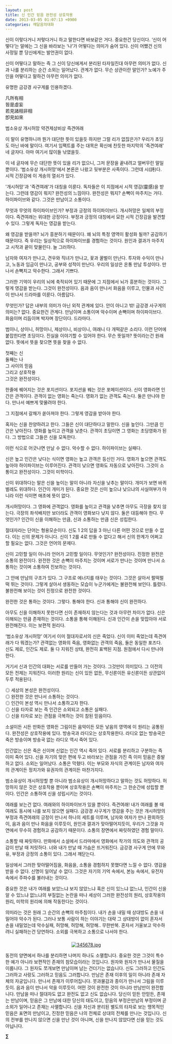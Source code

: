 ```yaml
---
layout: post
title: 신 인간 믿음 완전성 상호작용
date: 2013-03-05 01:07:13 +0900
categories: 깨달음의대화
---
```

신이 이렇다거니 저렇다거니 하고 말한다면 바보같은 거다. 중요한건 당신이다. ‘신이 어떻다’는 말에는 그 신을 바라보는 ‘나’가 어떻다는 의미가 숨어 있다. 신이 어쨌건 신의 사정일 뿐 당신에게는 발언권이 없다. 


  


신이 어떻다고 말하는 즉 그 신이 당신에게서 분리된 타자일진대 아무런 의미가 없다. 신과 나를 분리하는 순간 소외는 일어났다. 관계가 없다. 무슨 상관이란 말인가? 노예가 주인을 어떻다고 말하건 아무런 의미가 없다. 


  


유명한 금강경 사구게를 인용하겠다. 


  


凡所有相     
皆是虛妄     
若見諸相非相     
卽見如來


  


범소유상 개시허망 약견제상비상 즉견여래 


  


이 말이 유명하니까 뭔가 대단한 뜻이 있을듯 하지만 그럴 리가 없잖은가? 우리가 초딩도 아닌 바에 말이다. 여기서 임팩트를 주는 대목은 확신에 찬듯한 마지막의 '즉견여래' 네 글자다. 아마 여기서 많이들 낚였을듯. 


  


이 네 글자에 무슨 대단한 뜻이 있을 리가 없으니, 그저 문장을 끝내려고 얼버무린 말일 뿐이다. ‘범소유상 개시허망’에서 본론은 나왔고 뒷부분은 사족이다. 그런데 시(詩)다. 시적 긴장감에 이 게송의 열쇠가 있다. 


  


'개시허망'과 '즉견여래'가 대칭을 이룬다. 독자들은 이 지점에서 시적 영감(靈感)을 받는다. 그런데 영감이 뭐지? 완전성의 느낌이다. 완전성은 뭐지? 손뼉이 마주치는 거다. 하이파이브와 같다. 그것은 만남이고 소통이다. 


  


무엇과 무엇의 하이파이브인가? 부정과 긍정의 하이파이브다. 개시허망은 일체의 부정이다. 즉견여래는 위대한 긍정이다. 부정과 긍정의 대칭에서 묘한 시적 긴장감을 발견할 수 있다. 그렇게 독자는 영감을 받는다.


  


왜 영감을 받을까? 뇌가 흥분하기 때문이다. 왜 뇌의 특정 영역이 활성화 될까? 공감하기 때문이다. 즉 우리는 일상적으로 하이파이브를 경험하는 것이다. 원인과 결과가 마주치고 시작과 끝이 맞물린다. 늘 그러하다.


  


남자와 여자가 만나고, 견우와 직녀가 만나고, 꽃과 꿀벌이 만난다. 투자와 수익이 만나고, 노동과 임금이 만나고, 공부와 성적이 만난다. 우리의 일상은 온통 만남 투성이다. 만나서 손뼉치고 악수한다. 그래서 기쁘다.


  


그러한 기억이 우리의 뇌에 축적되어 있기 때문에 그 지점에서 뇌가 흥분하는 것이다. 그렇게 영감을 받는다. 그것이 완전성이다. 음과 음이 만나서 화음을 이루고, 인물과 사건이 만나서 드라마를 이룬다. 아름답다.


  


무엇인가? 답은 내부의 의미가 아닌 외적 관계에 있다. 안이 아니고 밖! 금강경 사구게의 의미는? 없다. 중요한건 관계다. 만남이며 소통이며 악수이며 손뼉이며 하이파이브다. 화음이며 리듬이며 박자며 장단이다. 드라마다. 


  


범이니, 상이니, 허망이니, 제상이니, 비상이니, 여래니 다 개떡같은 소리다. 이런 단어에 붙잡힌다면 초딩이다. 진실을 이야기할 수 있어야 한다. 무슨 뜻일까? 뜻이라는건 원래 없다. 뜻에서 뜻을 찾으면 뜻을 찾을 수 없다.


  


첫째는 신    
둘째는 나    
그 사이의 믿음    
그리고 상호작용    
그것은 완전성이다. 


  


한줄에 꿰어지는 것은 포지션이다. 포지션을 꿰는 것은 포메이션이다. 신이 영화라면 인간은 관객이다. 관객이 없는 영화는 죽는다. 영화가 없는 관객도 죽는다. 둘은 만나야 한다. 만나서 예쁘게 맞물려야 한다. 


  


그 지점에서 갈채가 쏟아져야 한다. 그렇게 영감을 받아야 한다. 


  


혹자는 신을 찬양하려고 한다. 그들은 신이 대단하다고 말한다. 신을 높인다. 그만큼 인간은 낮아진다. 영화를 높이고 관객을 낮춘다. 관객이 초딩이면 그 영화는 초딩영화가 된다. 그 방법으로 그들은 신을 모독한다. 


  


이런 식으로 어긋나면 만날 수 없다. 악수할 수 없다. 하이파이브는 실패다. 


  


신은 높고 인간은 낮다는 식이면 영화는 높고 관객은 등신인 거다. 영화가 높으면 관객도 높아야 하이파이브는 이루어진다. 관객이 낮으면 영화도 자동으로 낮아진다. 그것이 소통이고 완전성이다. 그것이 미학이다.


  


신이 위대하다는 말은 신을 높이는 말이 아니라 자신을 낮추는 말이다. 개미가 보면 바퀴벌레도 위대하다. 인간이 개미가 된다. 중요한 것은 신이 높으냐 낮으냐의 사실여부가 아니라 이런 식이면 애초에 뜻이 없다.


  


개시허망이다. 그 영화에 관객없다. 영화를 높이고 관객을 낮추면 아무도 극장을 찾지 않는다. 극장의 좌석배치만 보더라도 관객이 영화보다 낮지 않다. 둘은 대등해야 한다. 무엇인가? 인간이 신을 이해하는 만큼, 신과 소통하는 만큼 신은 성립한다. 


  


절대자라는 단어는 형용모순이다. 신도 1 2의 답을 3 아닌 다른 어떤 것으로 만들 수 없다. 이는 신의 문제가 아니다. 신이 1 2를 4로 만들 수 없다고 해서 신의 한계가 어쩌고 할 필요는 없다. 그것은 언어의 문제다. 


  


신이 고민할 일이 아니라 언어가 고민할 일이다. 무엇인가? 완전성이다. 진정한 완전은 소통의 완전이다. 완전한 것은 손뼉이 마주치는 것이며 서로가 만나는 것이며 만나서 소통하는 것이며 소통하여 진보하는 것이다. 


  


그 안에 만남의 구조가 있다. 그 구조로 에너지를 태우는 것이다. 그것은 살아서 펄떡펄떡 뛰는 것이다. 그렇게 살아서 생동하는 모습이 누군가에게는 불완전해 보인다. 틀렸다. 불완전해 보이는 것이 진정으로 완전한 것이다. 


  


완전한 것은 통하는 것이다. 그렇다. 통해야 한다. 신과 통해야 신이 완전하다. 


  


아무도 신을 이해하지 못한다면 신이 존재하지 않는다는 것과 아무런 차이가 없다. 신은 이해되는 만큼 존재하는 것이다. 소통을 통해 이해된다. 신과 인간이 손을 맞잡아야 서로 완전해진다. 이는 보편적 원리다. 


  


‘범소유상 개시허망’ 여기서 이미 절대자로서의 신은 죽었다. 신이 이미 죽었는데 즉견여래가 다 뭐겠는가? 관객없는 영화의 죽음, 영화없는 관객의 죽음, 둘은 동일한 포즈다. 신도 제로, 인간도 제로. 둘 다 지워진 상태, 완전히 표백된 지점. 원점에서 다시 만나야 한다. 


  


거기서 신과 인간의 대화는 서로를 만들어 가는 것이다. 그것만이 의미있다. 그 이전의 모든 전제는 지워진다. 이러한 원리는 신이 있든 없든, 무신론이든 유신론이든 상관없이 두루 적용된다.


  


◎ 세상의 본성은 완전성이다.    
◎ 완전한 것은 만나서 소통하는 것이다.    
◎ 인간이 본성 역시 만나서 소통하고자 한다.    
◎ 신을 타자로 보는 즉 인간은 소외되고 소통은 실패다.    
◎ 신을 타자로 보는 관점을 극복하는 것이 참된 믿음이다. 


  


소설이든 시든 만화든 영화든 그림이든 음악이든 모든 낳음의 영역에 이 원리는 공통된다. 완전성은 상호작용에 있다. 방송국과 라디오는 상호작용한다. 라디오 없는 방송국은 죽은 방송이며 방송국 없는 라디오 역시 죽어 있다. 


  


인간없는 신은 죽은 신이며 신없는 인간 역시 죽어 있다. 서로를 분리하고 구분하는 즉 이미 죽어 있다. 신을 자기의 맞은 편에 두고 바라보는 관점을 가진 즉 이미 믿음은 증발하고 없다. 소외는 일어났다. 소통은 막혔다. 이는 부모와 자식의 관계이든 남자와 여자의 관계이든 정치가와 유권자의 관계이든 마찬가지다. 


  


범소유상이 개시허망할 뿐 아니라 범소유상이 개시허망하다고 말하는 것도 허망하다. 허망하지 않은 것은 상호작용 뿐이며 상호작용은 손뼉이 마주치는 그 한순간에 성립할 뿐이다. 인간은 소통하여 신을 성립시키는 것이다. 


  


여래를 보는건 없다. 여래와의 하이파이브가 있을 뿐이다. 즉견여래! 내가 여래를 볼 때 여래도 동시에 나를 보지 않으면 실패다. 금강경 사구게가 영감을 주는 것은 개시허망의 부정과 즉견여래의 긍정이 만나서 하나의 세트를 이루며, 남자와 여자가 만나 환희하듯이, 음과 음이 만나 화음을 이루듯이, 원인과 결과가 맞아떨어지듯이, 우리가 그것을 자연에서 무수히 경험하고 공감하기 때문이다. 소통의 장면에서 짜릿하였던 경험 말이다. 


  


소통할 때 짜릿하다. 만화에서 소설에서 드라마에서 영화에서 작가의 의도와 관객의 공감이 만날 때 저릿하다. 너와 내가 만날 때 가슴은 뜨거워진다. 금강경 사구게 안에 무와 유, 부정과 긍정의 소통이 있다. 그래서 깨닫는다. 


  


일상에서 그러한 맞아떨어짐을, 화음을, 소통을 경험하지 못했다면 느낄 수 없다. 영감을 받을 수 없다. 신명이 일어날 수 없다. 그것은 자기의 기억 속에서, 본능 속에서, 유전자 속에서 주파수를 불러내는 것이다.


  


중요한 것은 내가 여래를 보았느냐 보지 않았느냐 혹은 신이 있느냐 없느냐, 인간이 신을 알 수 있느냐 없느냐의 부질없는 논란을 떠나 세상이 그러한 완전성의 원리, 상호작용의 원리, 미학의 원리에 의해 작동한다는 것이다. 


  


의미라는 것은 원래 그 순간의 손뼉의 마주침이다. 내가 손을 내밀 때 상대방도 손을 내밀어야 악수가 된다. 그러나 보통 사람이 하는 이야기는 대략 그 상대방이 없이 혼자서 손을 내밀었는데 악수실패, 허망해, 허망해, 허망해.. 무한반복. 혼자서 거울보고 악수하려니 실패하는건 당연하다. 소외를 극복하고 소통으로 나서야 한다. 


  


 ###


  




<p align="center">
  <a href="?mid=DonOh"><img alt="345678.jpg" src="assets/attach/images/198/727/315/55.JPG" /> <br /></a> 
  
  <p>
  </p>
  
  <p>
    동전의 양면에서 하나를 분리하면 나머지 하나도 소멸합니다. 중요한 것은 그것이 특수한 예가 아니라 보편적인 존재의 참모습이라는 것입니다. 원자와 원자가 만나서 물질을 이룹니다. 그 원자도 쪼개보면 만남이며 남는 건더기는 없습니다. 신도 그러하고 인간도 그러하고 사랑도 그러하고 믿음도 그러합니다. 만남은 존재 이후의 일이 아니라 존재 자체의 자궁입니다. 만나서 존재가 이루어집니다. 붓과물감과 종이가 만나서 그림을 이루듯이. 음과 음이 만나서 악을 이루듯이. 어떤 것이 완전한 것이 아니라 만남만이 완전합니다. 만남을 떠나 절대자도 없고 완전도 없고 신도 없습니다. 당신이 믿든 안믿든, 존재는 만남이며, 믿음은 그 만남에 대한 당신의 태도이고, 믿음의 부정은만남의 부정이며 곧 소외가 일어나고 존재는 사멸합니다. 신을 자신과 분리된 별도의 타자로 보는 맹목적인 믿음은 표면의 만남이고, 진정한 믿음은 나의 전체로 상대의 전체를 만나는 것입니다. 신의 전부를 만나지 않으면 신을 만난 것이 아니며, 신을 만나지 않았다면 신을 믿는 것도 아닙니다.
  </p>
  
  <p>
  </p>
  
  <p>
  </p>
  
  <p>
  </p>
  
  <p>
    <b>∑</b> <br /><br />
  </p>
  
  <p>
  </p>
  
  <p>
  </p>
  
  <p>
  </p>
  
  <p>
  </p>
  
  <p>
  </p>
  
  <p>
  </p>
  
  <p>
  </p>
  
  <p>
  </p>
  
  <p>
  </p>
</p>
